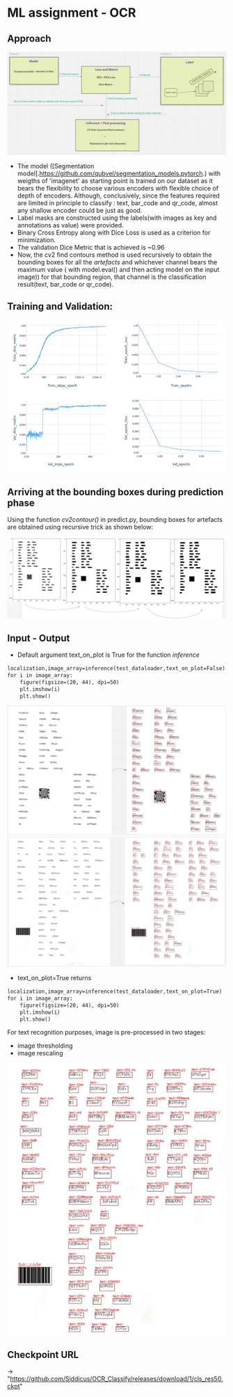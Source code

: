 # ML assignment - OCR

## Approach

<img src="https://raw.githubusercontent.com/Siddicus/OCR_Classify/master/images/dl.JPG" >

- The model ([Segmentation model].https://github.com/qubvel/segmentation_models.pytorch.) with weigths of 'imagenet' as starting point is trained on our dataset as it bears the flexibility to choose various encoders with flexible choice of depth of encoders. Although, conclusively, since the features required are limited in principle to classify : text, bar_code and qr_code, almost any shallow encoder could be just as good. 
- Label masks are constructed using the labels(with images as key and annotations as value) were provided.
- Binary Cross Entropy along with Dice Loss is used as a criterion for minimization.
- The validation Dice Metric that is achieved is ~0.96 
- Now, the cv2 find contours method is used recursively to obtain the bounding boxes for all the *artefacts* and whichever channel bears the maximum value ( with model.eval() and then acting model on the input image))  for that bounding region, that channel is the classification result(text, bar_code or qr_code).  

## Training and Validation:

<img src="https://raw.githubusercontent.com/Siddicus/OCR_Classify/master/images/metricss.JPG" >

## Arriving at the bounding boxes during prediction phase
Using the function *cv2contour()* in predict.py, bounding boxes for artefacts are obtained using recursive trick as shown below:

<img src="https://raw.githubusercontent.com/Siddicus/OCR_Classify/master/images/sad.JPG" >

## Input - Output
- Default argument text_on_plot is True for the function *inference*
```
localization,image_array=inference(test_dataloader,text_on_plot=False)
for i in image_array:
    figure(figsize=(20, 44), dpi=50)
    plt.imshow(i)
    plt.show()
``` 
<img src="https://raw.githubusercontent.com/Siddicus/OCR_Classify/master/images/ocr.JPG" >

<img src="https://raw.githubusercontent.com/Siddicus/OCR_Classify/master/images/ocr2.JPG" >

- text_on_plot=True returns
```
localization,image_array=inference(test_dataloader,text_on_plot=True)
for i in image_array:
    figure(figsize=(20, 44), dpi=50)
    plt.imshow(i)
    plt.show()
```
For text recognition purposes, image is pre-processed in two stages:
 - image thresholding
 - image rescaling  

<img src="https://raw.githubusercontent.com/Siddicus/OCR_Classify/master/images/plottrue.JPG" >

## Checkpoint URL
-> "https://github.com/Siddicus/OCR_Classify/releases/download/1/cls_res50.ckpt"
